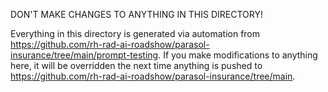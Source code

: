 DON'T MAKE CHANGES TO ANYTHING IN THIS DIRECTORY!

Everything in this directory is generated via automation from https://github.com/rh-rad-ai-roadshow/parasol-insurance/tree/main/prompt-testing. If you make modifications to anything here, it will be overridden the next time anything is pushed to https://github.com/rh-rad-ai-roadshow/parasol-insurance/tree/main.

